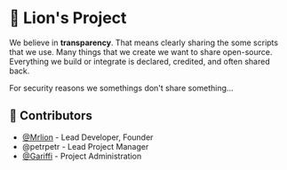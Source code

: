 # 🦁 Lion's Project

We believe in **transparency**. That means clearly sharing the some scripts that we use. Many things that we create we want to share open-source. Everything we build or integrate is declared, credited, and often shared back.

For security reasons we somethings don't share something...

## 👥 Contributors

- [@Mrlion](https://github.com/L0stedMrlion) - Lead Developer, Founder
- @petrpetr - Lead Project Manager
- [@Gariffi](https://github.com/Gariffi) - Project Administration

